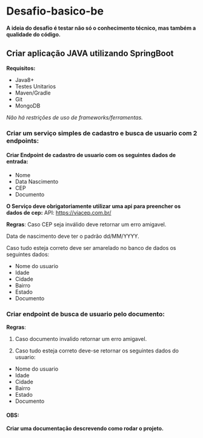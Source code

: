 # Desafio-basico-be

**A ideia do desafio é testar não só o conhecimento técnico, mas também a qualidade do código.**


## Criar aplicação JAVA utilizando SpringBoot

**Requisitos:**
- Java8+
- Testes Unitarios
- Maven/Gradle
- Git
- MongoDB


*Não há restrições de uso de frameworks/ferramentas.*


### Criar um serviço simples de cadastro e busca de usuario com 2 endpoints:



#### Criar Endpoint de cadastro de usuario com os seguintes dados de entrada:
- Nome
- Data Nascimento
- CEP
- Documento


**O Serviço deve obrigatoriamente utilizar uma api para preencher os dados de cep:**
		API:  https://viacep.com.br/


**Regras**:
Caso CEP seja inválido deve retornar um erro amigavel.

Data de nascimento deve ter o padrão dd/MM/YYYY.

Caso tudo esteja correto deve ser amarelado no banco de dados os seguintes dados:
- Nome do usuario
- Idade
- Cidade
- Bairro
- Estado
- Documento


### Criar endpoint de busca de usuario pelo documento:

**Regras**:

1. Caso documento invalido retornar um erro amigavel.

2. Caso tudo esteja correto deve-se retornar os seguintes dados do usuario:
- Nome do usuario
- Idade
- Cidade
- Bairro
- Estado
- Documento



#### OBS:
**Criar uma documentação descrevendo como rodar o projeto.**


